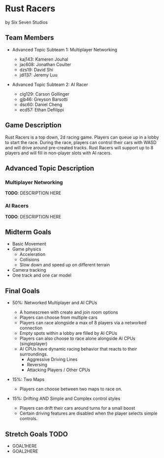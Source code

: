 # Rust Racers

by Six Seven Studios

## Team Members

* Advanced Topic Subteam 1: Multiplayer Networking
  * kaj143: Kameren Jouhal
  * jac608: Jonathan Coulter
  * dzs19: David Shi
  * jdl137: Jeremy Luu

* Advanced Topic Subteam 2: AI Racer
  * clg129: Carson Gollinger
  * gjb46: Greyson Barsotti
  * dsc60: Daniel Cheng
  * ecd57: Ethan Defilippi

## Game Description

Rust Racers is a top down, 2d racing game. Players can queue up in a lobby to start the race. During the race, players can control their cars with WASD and will drive around pre-created tracks. Rust Racers will support up to 8 players and will fill in non-player slots with AI racers.

## Advanced Topic Description

### Multiplayer Networking

**TODO**: DESCRIPTION HERE

### AI Racers

**TODO**: DESCRIPTION HERE

## Midterm Goals

* Basic Movement
* Game physics
  * Acceleration
  * Collisions
  * Slow down and speed up on different terrain
* Camera tracking
* One track and one car model

## Final Goals

* 50%: Networked Multiplayer and AI CPUs
  * A homescreen with create and join room options
  * Players can choose from multiple cars
  * Players can race alongside a max of 8 players via a networked connection
  * Empty spots within a lobby are filled by AI CPUs
  * Players can also choose to race alone alongside AI CPUs (singleplayer)
  * AI CPUs have dynamic racing behavior that reacts to their surroundings.
    * Aggressive Driving Lines
    * Reversing
    * Attacking Players / Other CPUs

* 15%: Two Maps
  * Players can choose between two maps to race on.
* 15%: Drifting AND Simple and Complex control styles
  * Players can drift their cars around turns for a small boost
  * Certain driving features are disabled when the player selects simple controls.

## Stretch Goals **TODO**

* GOAL1HERE
* GOAL2HERE
